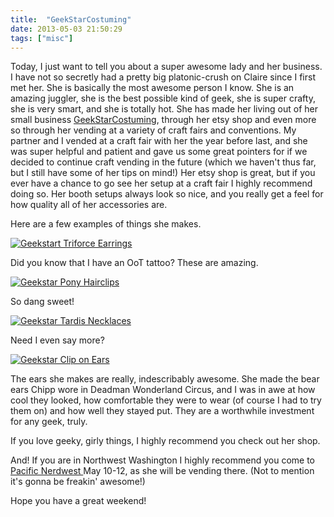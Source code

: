 ```yaml
---
title:  "GeekStarCostuming"
date: 2013-05-03 21:50:29
tags: ["misc"]
---
```


Today, I just want to tell you about a super awesome lady and her business. I have not so secretly had a pretty big platonic-crush on Claire since I first met her. She is basically the most awesome person I know. She is an amazing juggler, she is the best possible kind of geek, she is super crafty, she is very smart, and she is totally hot. She has made her living out of her small business [GeekStarCostuming](http://www.etsy.com/shop/GeekStarCostuming#), through her etsy shop and even more so through her vending at a variety of craft fairs and conventions. My partner and I vended at a craft fair with her the year before last, and she was super helpful and patient and gave us some great pointers for if we decided to continue craft vending in the future (which we haven't thus far, but I still have some of her tips on mind!) Her etsy shop is great, but if you ever have a chance to go see her setup at a craft fair I highly recommend doing so. Her booth setups always look so nice, and you really get a feel for how quality all of her accessories are.

Here are a few examples of things she makes.

[![Geekstart Triforce Earrings](/uploads/2013/05/geekstar-triforce-earring.jpg)](http://www.etsy.com/listing/128433690/zelda-triforce-retro-gaming-earrings?ref=shop_home_active)

 Did you know that I have an OoT tattoo? These are amazing.

[![Geekstar Pony Hairclips](/uploads/2013/05/geekstar-pony-hairclip.jpg)](http://www.etsy.com/listing/104833892/mlp-pinkie-pie-hair-bow-geek-clip?ref=shop_home_feat)

So dang sweet!

[![Geekstar Tardis Necklaces](/uploads/2013/05/geekstar-tardis-necklace.jpg)](http://www.etsy.com/listing/150203144/tardis-dr-who-mirrored-blue-geek-time?ref=shop_home_active)

Need I even say more?

[![Geekstar Clip on Ears](/uploads/2013/05/geekstar-clip-on-ears.jpg)](http://www.etsy.com/listing/92483823/black-and-grey-gorgeous-clip-on-cat?ref=shop_home_active)

The ears she makes are really, indescribably awesome. She made the bear ears Chipp wore in Deadman Wonderland Circus, and I was in awe at how cool they looked, how comfortable they were to wear (of course I had to try them on) and how well they stayed put. They are a worthwhile investment for any geek, truly.

If you love geeky, girly things, I highly recommend you check out her shop.

And! If you are in Northwest Washington I highly recommend you come to [Pacific Nerdwest ](http://www.pacificnerdwest.com/) May 10-12, as she will be vending there. (Not to mention it's gonna be freakin' awesome!)

Hope you have a great weekend!
